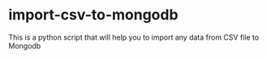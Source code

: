 # import-csv-to-mongodb
This is a python script that will help you to import any data from CSV file to Mongodb 
